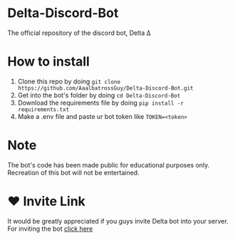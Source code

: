 # Delta-Discord-Bot
The official repository of the discord bot, Delta Δ

# How to install 
1. Clone this repo by doing ```git clone https://github.com/AaalbatrossGuy/Delta-Discord-Bot.git```
2. Get into the bot's folder by doing ```cd Delta-Discord-Bot```
3. Download the requirements file by doing ```pip install -r requirements.txt```
4. Make a .env file and paste ur bot token like ```TOKEN=<token>```

# Note
The bot's code has been made public for educational purposes only. Recreation of this bot will not be entertained.

# ♥ Invite Link
It would be greatly appreciated if you guys invite Delta bot into your server. For inviting the bot [click here](https://discord.com/api/oauth2/authorize?client_id=830047831972118588&permissions=1610738694&scope=bot)

